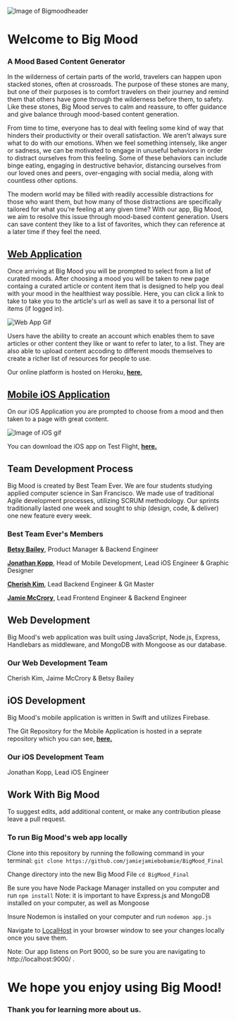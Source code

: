 ![Image of Bigmoodheader](https://i.ibb.co/P6XDLsp/Big-Mood-Header.png)
# Welcome to **Big Mood**
### **A Mood Based Content Generator**

In the wilderness of certain parts of the world, travelers can happen upon stacked stones, often at crossroads. The purpose of these stones are many, but one of their purposes is to comfort travelers on their journey and remind them that others have gone through the wilderness before them, to safety. Like these stones, Big Mood serves to calm and reassure, to offer guidance and give balance through mood-based content generation.

From time to time, everyone has to deal with feeling some kind of way that hinders their productivity or their overall satisfaction. We aren’t always sure what to do with our emotions. When we feel something intensely, like anger or sadness, we can be motivated to engage in unuseful behaviors in order to distract ourselves from this feeling. Some of these behaviors can include binge eating, engaging in destructive behavior, distancing ourselves from our loved ones and peers, over-engaging with social media, along with countless other options.

The modern world may be filled with readily accessible distractions for those who want them, but how many of those distractions are specifically tailored for what you’re feeling at any given time? With our app, Big Mood, we aim to resolve this issue through mood-based content generation. Users can save content they like to a list of favorites, which they can reference at a later time if they feel the need.

## [Web Application](https://big-mood-ck.herokuapp.com/)

Once arriving at Big Mood you will be prompted to select from a list of curated moods. After choosing a mood you will be taken to new page containg a curated article or content item that is designed to help you deal with your mood in the healthiest way possible. Here, you can click a link to take to take you to the article's url as well as save it to a personal list of items (if logged in).

![Web App Gif](https://media.giphy.com/media/8mhdvZb9kpK8lkjoOo/giphy.gif)

Users have the ability to create an account which enables them to save articles or other content they like or want to refer to later, to a list. They are also able to upload content accoding to different moods themselves to create a richer list of resources for people to use.

Our online platform is hosted on Heroku, [**here**.](https://big-mood-ck.herokuapp.com/)

## [Mobile iOS Application](https://testflight.apple.com/join/7spSPtKw)
On our iOS Application you are prompted to choose from a mood and then taken to a page with great content.


![Image of iOS gif](https://media.giphy.com/media/5kG6JstxlcXCGdn9B4/giphy.gif)

You can download the iOS app on Test Flight, [**here.**](https://testflight.apple.com/join/7spSPtKw)
## Team Development Process
Big Mood is created by Best Team Ever. We are four students studying applied computer science in San Francisco. We made use of traditional Agile development processes, utilizing SCRUM methodology. Our sprints traditionally lasted one week and sought to ship (design, code, & deliver) one new feature every week.
### Best Team Ever's Members
[**Betsy Bailey**](https://www.makeschool.com/portfolio/Betsy-Bailey), Product Manager & Backend Engineer

[**Jonathan Kopp**](https://www.makeschool.com/portfolio/JonathanKopp), Head of Mobile Development, Lead iOS Engineer & Graphic Designer

[**Cherish Kim**](https://github.com/cherishkim42), Lead Backend Engineer & Git Master

[**Jamie McCrory**](https://www.makeschool.com/portfolio/Jamie-McCrory), Lead Frontend Engineer & Backend Engineer

## Web Development
Big Mood's web application was built using JavaScript, Node.js, Express, Handlebars as middleware, and MongoDB with Mongoose as our database.

### Our Web Development Team
Cherish Kim, Jaime McCrory & Betsy Bailey

## iOS Development
Big Mood's mobile application is written in Swift and utilizes Firebase.

The Git Repository for the Mobile Application is hosted in a seprate repository which you can see, [**here.**](https://github.com/JonKopp99/BigMood)

### Our iOS Development Team
Jonathan Kopp, Lead iOS Engineer

## Work With Big Mood
To suggest edits, add additional content, or make any contribution please leave a pull request.

### To run Big Mood's web app locally
Clone into this repository by running the following command in your terminal:
`git clone https://github.com/jamiejamiebobamie/BigMood_Final`

Change directory into the new Big Mood File
`cd BigMood_Final`

Be sure you have Node Package Manager installed on you computer and run
`npm install`
Note: it is important to have Express.js and MongoDB installed on your computer, as well as Mongoose

Insure Nodemon is installed on your computer and run
`nodemon app.js`

Navigate to [LocalHost](http://localhost:9000/) in your browser window to see your changes locally once you save them.

Note: Our app listens on Port 9000, so be sure you are navigating to http://localhost:9000/ .


# We hope you enjoy using Big Mood!
### Thank you for learning more about us.
